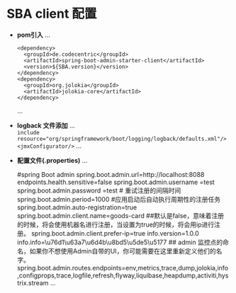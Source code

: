 # **SBA client 配置** 
  - **pom引入**
    ...  
    
       <!-- SBA-->  
        <dependency>
          <groupId>de.codecentric</groupId>
          <artifactId>spring-boot-admin-starter-client</artifactId>
          <version>${SBA.version}</version>
        </dependency>
        <dependency>
          <groupId>org.jolokia</groupId>
          <artifactId>jolokia-core</artifactId>
        </dependency>
    ...
  -  **logback 文件添加**
    ...  
    <!-- -->
      `include resource="org/springframework/boot/logging/logback/defaults.xml"/>
       <jmxConfigurator/>`
    ...
  -  **配置文件(.properties)** 
      ...  
      
        \#spring  Boot admin
        spring.boot.admin.url=http://localhost:8088
        endpoints.health.sensitive=false
        spring.boot.admin.username =test
        spring.boot.admin.password =test
        \#	重试注册的间隔时间
        spring.boot.admin.period=1000
        \#应用启动后自动执行周期性的注册任务
        spring.boot.admin.auto-registration=true
        spring.boot.admin.client.name=goods-card
        \#\#默认是false，意味着注册的时候，将会使用机器名进行注册，当设置为true的时候，将会用ip进行注册。
        spring.boot.admin.client.prefer-ip=true
        info.version=1.0.0
        info.info=\u76d1\u63a7\u6d4b\u8bd5\u5de5\u5177
        \#\# admin 监控点的命名，如果你不想使用Admin自带的UI，你可能需要在这里重新定义他们的名字。
        spring.boot.admin.routes.endpoints=env,metrics,trace,dump,jolokia,info,configprops,trace,logfile,refresh,flyway,liquibase,heapdump,activiti,hystrix.stream
       ...
  